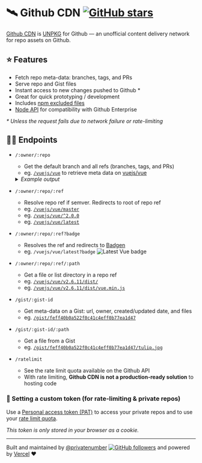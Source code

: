 # 🛰 Github CDN [![GitHub stars](https://img.shields.io/github/stars/privatenumber/github-cdn.svg?style=social&label=Star&maxAge=2592000)](https://GitHub.com/privatenumber/github-cdn)

[Github CDN](https://github-cdn.now.sh) is [UNPKG](https://unpkg.com/) for Github — an unofficial content delivery network for repo assets on Github.

## ⭐️ Features
- Fetch repo meta-data: branches, tags, and PRs
- Serve repo and Gist files
- Instant access to new changes pushed to Github *
- Great for quick prototyping / development
- Includes [npm excluded files](https://docs.npmjs.com/using-npm/developers.html#keeping-files-out-of-your-package)
- [Node API](https://github.com/privatenumber/github-cdn/blob/master/readme_node-api.md) for compatibility with Github Enterprise

_* Unless the request fails due to network failure or rate-limiting_

## 💁‍♀️ Endpoints
- `/:owner/:repo`
  - Get the default branch and all refs (branches, tags, and PRs)
  - eg. [`/vuejs/vue`](https://github-cdn.now.sh/vuejs/vue) to retrieve meta data on [vuejs/vue](https://github.com/vuejs/vue)

  <details>
  	<summary><i>Example output</i></summary>

  ```json5
  {
  	"default_branch": "master",
  	"refs": {
  		"heads": { ... },
  		"tags": { ... },
  		"pull": { ... }
  	}
  }
  ```

  </details>

- `/:owner/:repo/:ref`
  - Resolve repo ref if semver. Redirects to root of repo ref
  - eg. [`/vuejs/vue/master`](https://github-cdn.now.sh/vuejs/vue/master)
  - eg. [`/vuejs/vue/^2.0.0`](https://github-cdn.now.sh/vuejs/vue/^2.0.0)
  - eg. [`/vuejs/vue/latest`](https://github-cdn.now.sh/vuejs/vue/latest)

- `/:owner/:repo/:ref?badge`
  - Resolves the ref and redirects to [Badgen](https://badgen.net)
  - eg. `/vuejs/vue/latest?badge` ![Latest Vue badge](https://github-cdn.now.sh/vuejs/vue/latest?badge)

- `/:owner/:repo/:ref/:path`
  - Get a file or list directory in a repo ref
  - eg. [`/vuejs/vue/v2.6.11/dist/`](https://github-cdn.now.sh/vuejs/vue/v2.6.11/dist/)
  - eg. [`/vuejs/vue/v2.6.11/dist/vue.min.js`](https://github-cdn.now.sh/vuejs/vue/v2.6.11/dist/vue.min.js)

- `/gist/:gist-id`
  - Get meta-data on a Gist: url, owner, created/updated date, and files
  - eg. [`/gist/feff40b0a522f0c41c4eff0b77ea1d47`](https://github-cdn.now.sh/gist/feff40b0a522f0c41c4eff0b77ea1d47)

- `/gist/:gist-id/:path`
  - Get a file from a Gist
  - eg. [`/gist/feff40b0a522f0c41c4eff0b77ea1d47/tulip.jpg`](https://github-cdn.now.sh/gist/feff40b0a522f0c41c4eff0b77ea1d47/tulip.jpg)

- `/ratelimit`
  - See the rate limit quota available on the Github API
  - With rate limiting, **Github CDN is not a production-ready solution** to hosting code

### 🔑 Setting a custom token (for rate-limiting & private repos)
Use a [Personal access token (PAT)](https://github.com/settings/tokens) to access your private repos and to use your [rate limit quota](https://developer.github.com/v3/#rate-limiting).

_This token is only stored in your browser as a cookie._

<!-- insert-token-input -->

---

Built and maintained by [@privatenumber](https://github.com/privatenumber) [![GitHub followers](https://img.shields.io/github/followers/privatenumber.svg?style=social&label=Follow)](https://github.com/privatenumber?tab=followers) and powered by [Vercel](https://vercel.com) ❤️
